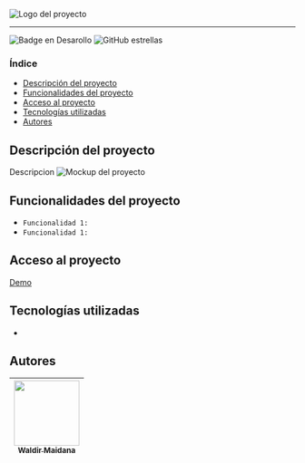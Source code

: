 ![Logo del proyecto](ubicación)  

<hr />

![Badge en Desarollo](https://img.shields.io/badge/Estado-En%20desarrollo-green)
![GitHub estrellas](https://img.shields.io/github/stars/zidjian?style=social)  
### Índice  
- [Descripción del proyecto](#Descripción-del-proyecto) 
- [Funcionalidades del proyecto](#Funcionalidades-del-proyecto)  
- [Acceso al proyecto](#Acceso-al-proyecto)  
- [Tecnologías utilizadas](#Tecnologías-utilizadas)  
- [Autores](#Autores)  
## Descripción del proyecto  
Descripcion
![Mockup del proyecto]()   
## Funcionalidades del proyecto 
- `Funcionalidad 1:`
- `Funcionalidad 1:`
## Acceso al proyecto
[Demo](https://aluraflix-phi-five.vercel.app/)
## Tecnologías utilizadas
- 
## Autores
| [<img src='https://www.github.com/zidjian.png' width=115><br><sub>Waldir Maidana </sub>](https://github.com/zidjian) |
| :---: |